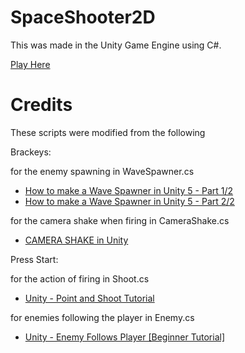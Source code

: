 # SpaceShooter2D

This was made in the Unity Game Engine using C#. 

[Play Here](https://sach-p.github.io/SpaceShooter2D/)

# Credits
These scripts were modified from the following

Brackeys:

for the enemy spawning in WaveSpawner.cs
* [How to make a Wave Spawner in Unity 5 - Part 1/2](https://www.youtube.com/watch?v=Vrld13ypX_I&t=4s)
* [How to make a Wave Spawner in Unity 5 - Part 2/2](https://www.youtube.com/watch?v=q0SBfDFn2Bs&t=948s)
                 
for the camera shake when firing in CameraShake.cs
* [CAMERA SHAKE in Unity](https://www.youtube.com/watch?v=9A9yj8KnM8c)

Press Start:

for the action of firing in Shoot.cs
* [Unity - Point and Shoot Tutorial](https://www.youtube.com/results?search_query=unity+point+and+shoot+tutorial)

for enemies following the player in Enemy.cs
* [Unity - Enemy Follows Player [Beginner Tutorial]](https://www.youtube.com/watch?v=4Wh22ynlLyk)
